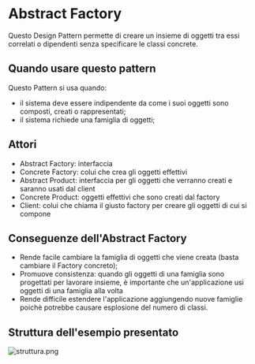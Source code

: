# Abstract Factory
Questo Design Pattern permette di creare un insieme di oggetti tra essi correlati o dipendenti senza specificare le classi concrete.

## Quando usare questo pattern
Questo Pattern si usa quando:
- il sistema deve essere indipendente da come i suoi oggetti sono composti, creati o rappresentati;
- il sistema richiede una famiglia di oggetti;

## Attori
- Abstract Factory: interfaccia
- Concrete Factory: colui che crea gli oggetti effettivi
- Abstract Product: interfaccia per gli oggetti che verranno creati e saranno usati dal client
- Concrete Product: oggetti effettivi che sono creati dal factory 
- Client: colui che chiama il giusto factory per creare gli oggetti di cui si compone

## Conseguenze dell'Abstract Factory
- Rende facile cambiare la famiglia di oggetti che viene creata (basta cambiare il Factory concreto);
- Promuove consistenza: quando gli oggetti di una famiglia sono progettati per lavorare insieme, è importante che un'applicazione usi oggetti di una famiglia alla volta
- Rende difficile estendere l'applicazione aggiungendo nuove famiglie poichè potrebbe causare esplosione del numero di classi.

## Struttura dell'esempio presentato
![struttura.png](..%2F..%2F..%2F..%2FDownloads%2Fstruttura.png)